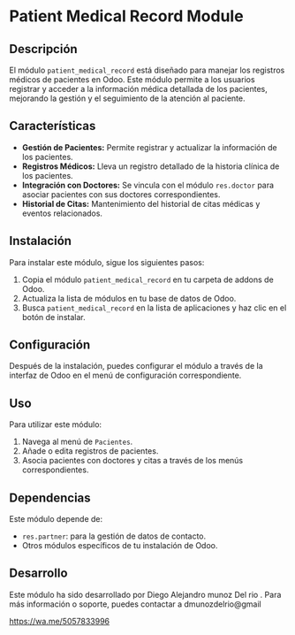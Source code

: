 # Patient Medical Record Module

## Descripción
El módulo `patient_medical_record` está diseñado para manejar los registros médicos de pacientes en Odoo. Este módulo permite a los usuarios registrar y acceder a la información médica detallada de los pacientes, mejorando la gestión y el seguimiento de la atención al paciente.

## Características
- **Gestión de Pacientes:** Permite registrar y actualizar la información de los pacientes.
- **Registros Médicos:** Lleva un registro detallado de la historia clínica de los pacientes.
- **Integración con Doctores:** Se vincula con el módulo `res.doctor` para asociar pacientes con sus doctores correspondientes.
- **Historial de Citas:** Mantenimiento del historial de citas médicas y eventos relacionados.

## Instalación
Para instalar este módulo, sigue los siguientes pasos:
1. Copia el módulo `patient_medical_record` en tu carpeta de addons de Odoo.
2. Actualiza la lista de módulos en tu base de datos de Odoo.
3. Busca `patient_medical_record` en la lista de aplicaciones y haz clic en el botón de instalar.

## Configuración
Después de la instalación, puedes configurar el módulo a través de la interfaz de Odoo en el menú de configuración correspondiente. 

## Uso
Para utilizar este módulo:
1. Navega al menú de `Pacientes`.
2. Añade o edita registros de pacientes.
3. Asocia pacientes con doctores y citas a través de los menús correspondientes.

## Dependencias
Este módulo depende de:
- `res.partner`: para la gestión de datos de contacto.
- Otros módulos específicos de tu instalación de Odoo.

## Desarrollo
Este módulo ha sido desarrollado por Diego Alejandro munoz Del rio . Para más información o soporte, puedes contactar a dmunozdelrio@gmail 

https://wa.me/5057833996

